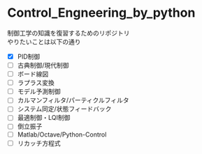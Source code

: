 # Control_Engneering_by_python
制御工学の知識を復習するためのリポジトリ  
やりたいことは以下の通り  
- [x] PID制御
- [ ] 古典制御/現代制御
- [ ] ボード線図
- [ ] ラプラス変換
- [ ] モデル予測制御
- [ ] カルマンフィルタ/パーティクルフィルタ
- [ ] システム同定/状態フィードバック
- [ ] 最適制御・LQI制御
- [ ] 倒立振子
- [ ] Matlab/Octave/Python-Control
- [ ] リカッチ方程式
